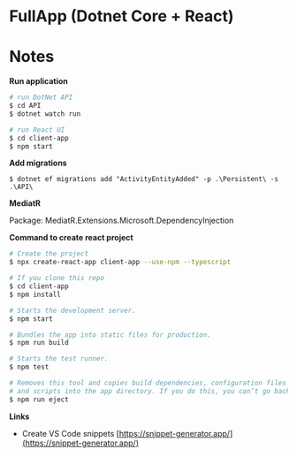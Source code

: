 # FullApp (Dotnet Core + React)

# Notes

**Run application**

```bash
# run DotNet API
$ cd API
$ dotnet watch run

# run React UI
$ cd client-app
$ npm start
```

**Add migrations**

```
$ dotnet ef migrations add "ActivityEntityAdded" -p .\Persistent\ -s .\API\
```

**MediatR**

Package: MediatR.Extensions.Microsoft.DependencyInjection

**Command to create react project**

```bash
# Create the project
$ npx create-react-app client-app --use-npm --typescript

# If you clone this repo
$ cd client-app
$ npm install

# Starts the development server.
$ npm start

# Bundles the app into static files for production.
$ npm run build

# Starts the test runner.
$ npm test

# Removes this tool and copies build dependencies, configuration files
# and scripts into the app directory. If you do this, you can’t go back!
$ npm run eject
```


**Links**

- Create VS Code snippets [https://snippet-generator.app/](https://snippet-generator.app/)

